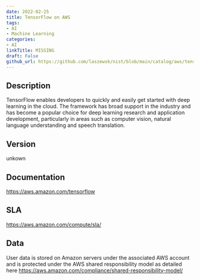 ```yaml
---
date: 2022-02-25
title: TensorFlow on AWS
tags: 
- AI
- Machine Learning
categories: 
- AI
linkTitle: MISSING
draft: False         
github_url: https://github.com/laszewsk/nist/blob/main/catalog/aws/tensorflow-on-aws.yaml
---
```


## Description

TensorFlow enables developers to quickly and easily get started with deep learning in the cloud. The framework has broad support in the industry and has become a popular choice for deep learning research and application development, particularly in areas such as computer vision, natural language understanding and speech translation.

## Version

unkown

## Documentation

https://aws.amazon.com/tensorflow

## SLA

https://aws.amazon.com/compute/sla/

## Data

User data is stored on Amazon servers under the associated AWS account and is protected under the AWS shared responsibility model as detailed here https://aws.amazon.com/compliance/shared-responsibility-model/
